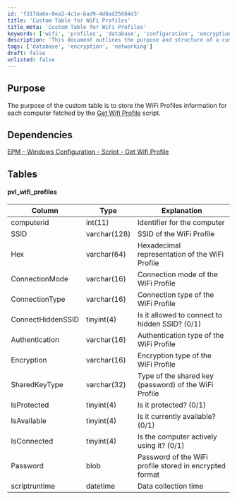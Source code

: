 ```yaml
---
id: 'f317da6e-0ea2-4c1e-bad9-4d0ad25684d3'
title: 'Custom Table for WiFi Profiles'
title_meta: 'Custom Table for WiFi Profiles'
keywords: ['wifi', 'profiles', 'database', 'configuration', 'encryption', 'authentication']
description: 'This document outlines the purpose and structure of a custom table designed to store WiFi Profiles information for each computer, including dependencies and detailed column explanations.'
tags: ['database', 'encryption', 'networking']
draft: false
unlisted: false
---
```


## Purpose

The purpose of the custom table is to store the WiFi Profiles information for each computer fetched by the [Get Wifi Profile](<../scripts/Get Wifi Profile.md>) script.

## Dependencies

[EPM - Windows Configuration - Script - Get Wifi Profile](<../scripts/Get Wifi Profile.md>)

## Tables

#### pvl_wifi_profiles

| Column               | Type         | Explanation                                               |
|----------------------|--------------|----------------------------------------------------------|
| computerid           | int(11)     | Identifier for the computer                              |
| SSID                 | varchar(128) | SSID of the WiFi Profile                                 |
| Hex                  | varchar(64)  | Hexadecimal representation of the WiFi Profile           |
| ConnectionMode       | varchar(16)  | Connection mode of the WiFi Profile                      |
| ConnectionType       | varchar(16)  | Connection type of the WiFi Profile                      |
| ConnectHiddenSSID    | tinyint(4)   | Is it allowed to connect to hidden SSID? (0/1)          |
| Authentication       | varchar(16)  | Authentication type of the WiFi Profile                  |
| Encryption           | varchar(16)  | Encryption type of the WiFi Profile                      |
| SharedKeyType        | varchar(32)  | Type of the shared key (password) of the WiFi Profile    |
| IsProtected          | tinyint(4)   | Is it protected? (0/1)                                   |
| IsAvailable          | tinyint(4)   | Is it currently available? (0/1)                         |
| IsConnected          | tinyint(4)   | Is the computer actively using it? (0/1)                 |
| Password             | blob         | Password of the WiFi profile stored in encrypted format   |
| scriptruntime        | datetime     | Data collection time                                      |
